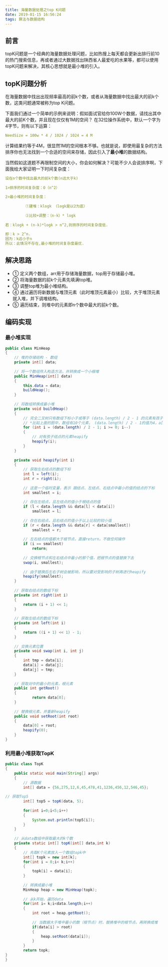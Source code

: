 ```yaml
---
title: 海量数据处理之top K问题
date: 2019-01-15 16:56:24
tags: 算法与数据结构
---
```


## 前言

topK问题是一个经典的海量数据处理问题，比如热搜上每天都会更新出排行前10的热门搜索信息，再或者通过大数据找出陕西省人最爱吃的水果等，都可以使用topK问题来解决，其核心思想就是最小堆的引入。

## topK问题分析
在海量数据中找出出现频率最高的前k个数，或者从海量数据中找出最大的前k个数，这类问题通常被称为top K问题。

下面我们通过一个简单的示例来说明：假如面试官给你100W个数据，请找出其中最大的前K个数，并且现在仅仅有1M的空间？
在32位操作系统中，默认一个字为4字节，则有以下运算：

```yaml
NeedSize = 100w * 4 / 1024 / 1024 = 4 M
```
计算结果约等于4M，很显然1M的空间根本不够。也就是说，即使用最复杂的方法排序你也无法找到一个合适的空间来存储，因此引入了**最小堆**的数据结构。

当然假如这道题不再限制空间的大小，你会如何解决？可能不少人会说排序啊，下面我给大家证明一下时间复杂度：

```yaml
设在n个数中找出最大的前k个数(n远大于k)
 
1>排序的时间复杂度：O（n^2）
 
2>最小堆的时间复杂度：
 
         ①建堆：klogk （logk是以2为底）
 
         ②比较+调整：（n-k）* logk 
 
若：klogk + (n-k)*logk > n^2,则排序的时间复杂度低.
 
即：k > 2^n.
因为：k远小于n
所以：此情况不存在,最小堆的时间复杂度最优.
```

## 解决思路

- ① 定义两个数组，arr用于存储海量数据，top用于存储最小堆。
- ② 将海量数据的前k个元素先填满top堆。
- ③ 调整top堆为最小堆结构。
- ④ 通过遍历将新数据与堆顶元素（此时堆顶元素最小）比较，大于堆顶元素就入堆，并下调堆结构。
- ⑤ 遍历结束，则堆中的元素即n个数中最大的前k个数。

## 编码实现

### 最小堆实现

```java
public class MinHeap  
{  
    // 堆的存储结构 - 数组  
    private int[] data;  
      
    // 将一个数组传入构造方法，并转换成一个小根堆  
    public MinHeap(int[] data)  
    {  
        this.data = data;  
        buildHeap();  
    }  
      
    // 将数组转换成最小堆  
    private void buildHeap()  
    {  
        // 完全二叉树只有数组下标小于或等于 (data.length) / 2 - 1 的元素有孩子结点，遍历这些结点。  
        // *比如上面的图中，数组有10个元素， (data.length) / 2 - 1的值为4，a[4]有孩子结点，但a[5]没有*  
        for (int i = (data.length) / 2 - 1; i >= 0; i--)   
        {  
            // 对有孩子结点的元素heapify  
            heapify(i);  
        }  
    }  
      
    private void heapify(int i)  
    {  
        // 获取左右结点的数组下标  
        int l = left(i);    
        int r = right(i);  
          
        // 这是一个临时变量，表示 跟结点、左结点、右结点中最小的值的结点的下标  
        int smallest = i;  
          
        // 存在左结点，且左结点的值小于根结点的值  
        if (l < data.length && data[l] < data[i])    
            smallest = l;    
          
        // 存在右结点，且右结点的值小于以上比较的较小值  
        if (r < data.length && data[r] < data[smallest])    
            smallest = r;    
          
        // 左右结点的值都大于根节点，直接return，不做任何操作  
        if (i == smallest)    
            return;    
          
        // 交换根节点和左右结点中最小的那个值，把根节点的值替换下去  
        swap(i, smallest);  
          
        // 由于替换后左右子树会被影响，所以要对受影响的子树再进行heapify  
        heapify(smallest);  
    }  
      
    // 获取右结点的数组下标  
    private int right(int i)  
    {    
        return (i + 1) << 1;    
    }     
  
    // 获取左结点的数组下标  
    private int left(int i)   
    {    
        return ((i + 1) << 1) - 1;    
    }  
      
    // 交换元素位置  
    private void swap(int i, int j)   
    {    
        int tmp = data[i];    
        data[i] = data[j];    
        data[j] = tmp;    
    }  
      
    // 获取对中的最小的元素，根元素  
    public int getRoot()  
    {  
            return data[0];  
    }  
  
    // 替换根元素，并重新heapify  
    public void setRoot(int root)  
    {  
        data[0] = root;  
        heapify(0);  
    }  
}  
```

### 利用最小堆获取TopK

```java
public class TopK  
{  
    public static void main(String[] args)  
    {  
        // 源数据  
        int[] data = {56,275,12,6,45,478,41,1236,456,12,546,45};  
          
// 获取Top5  
        int[] top5 = topK(data, 5);  
          
        for(int i=0;i<5;i++)  
        {  
            System.out.println(top5[i]);  
        }  
    }  
      
    // 从data数组中获取最大的k个数  
    private static int[] topK(int[] data,int k)  
    {  
        // 先取K个元素放入一个数组topk中  
        int[] topk = new int[k];   
        for(int i = 0;i< k;i++)  
        {  
            topk[i] = data[i];  
        }  
          
        // 转换成最小堆  
        MinHeap heap = new MinHeap(topk);  
          
        // 从k开始，遍历data  
        for(int i= k;i<data.length;i++)  
        {  
            int root = heap.getRoot();  
              
            // 当数据大于堆中最小的数（根节点）时，替换堆中的根节点，再转换成堆  
            if(data[i] > root)  
            {  
                heap.setRoot(data[i]);  
            }  
        }  
        return topk;  
}  
}  
```

